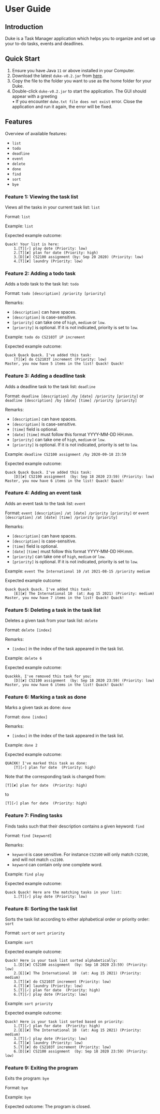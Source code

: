 # User Guide

## Introduction
Duke is a Task Manager application which helps you to organize and set up your to-do tasks, events and deadlines.

## Quick Start  
  1. Ensure you have Java `11` or above installed in your Computer.
  2. Download the latest `duke-v0.2.jar` from [here](https://github.com/ducbinh2611/ip/releases/tag/A-Release).
  3. Copy the file to the folder you want to use as the home folder for your Duke.
  4. Double-click `duke-v0.2.jar` to start the application. The GUI should appear with a greeting  
    • If you encounter `duke.txt file does not exist` error. Close the application and run it again, the error will be fixed.

## Features 
Overview of available features:  
  * `list`  
  * `todo`  
  * `deadline`  
  * `event`  
  * `delete`  
  * `done`  
  * `find`  
  * `sort`  
  * `bye` 

### Feature 1: Viewing the task list
Views all the tasks in your current task list: `list` 

Format: `list`  

Example: `list`  

Expected example outcome:  
```
Quack! Your list is here:
    1.[T][✓] play dote (Priority: low)
    2.[T][✘] plan for date (Priority: high)
    3.[D][✘] CS2100 assignment (by: Sep 20 2020) (Priority: low)
    4.[T][✘] laundry (Priority: low)
```

### Feature 2: Adding a todo task
Adds a todo task to the task list: `todo`  

Format: `todo [description] /priority [priority]`  

Remarks:  
  * `[description]` can have spaces.  
  * `[description]` is case-sensitive.  
  * `[priority]` can take one of `high`, `medium` or `low`.  
  * `[priority]` is optional. If it is not indicated, priority is set to `low`.  

Example: `todo do CS2103T iP increment`  

Expected example outcome:
```
Quack Quack Quack. I've added this task: 
    [T][✘] do CS2103T increment (Priority: low)
Master, you now have 5 items in the list! Quack! Quack!
```

### Feature 3: Adding a deadline task
Adds a deadline task to the task list: `deadline`  

Format: `deadline [description] /by [date] /priority [priority]` or `deadline [description] /by [date] [time] /priority [priority]`  

Remarks:  
  * `[description]` can have spaces.  
  * `[description]` is case-sensitive.
  * `[time]` field is optional.  
  * `[date]` `[time]` must follow this format YYYY-MM-DD HH:mm.  
  * `[priority]` can take one of `high`, `medium` or `low`.  
  * `[priority]` is optional. If it is not indicated, priority is set to `low`.  

Example: `deadline CS2100 assignment /by 2020-09-18 23:59`  

Expected example outcome:  
```
Quack Quack Quack. I've added this task: 
    [D][✘] CS2100 assignment  (by: Sep 18 2020 23:59) (Priority: low)
Master, you now have 6 items in the list! Quack! Quack!
```

### Feature 4: Adding an event task
Adds an event task to the task list: `event`  

Format: `event [description] /at [date] /priority [priority]` or `event [description] /at [date] [time] /priority [priority]`  

Remarks:  
  * `[description]` can have spaces.  
  * `[description]` is case-sensitive.
  * `[time]` field is optional.  
  * `[date]` `[time]` must follow this format YYYY-MM-DD HH:mm.  
  * `[priority]` can take one of `high`, `medium` or `low`.  
  * `[priority]` is optional. If it is not indicated, priority is set to `low`.  

Example: `event The International 10 /at 2021-08-15 /priority medium`  

Expected example outcome:  
```
Quack Quack Quack. I've added this task: 
    [E][✘] The International 10  (at: Aug 15 2021) (Priority: medium)
Master, you now have 7 items in the list! Quack! Quack!
```

### Feature 5: Deleting a task in the task list  
Deletes a given task from your task list: `delete`  

Format: `delete [index]`  

Remarks:  
  * `[index]` in the index of the task appeared in the task list.  
	
Example: `delete 6`  

Expected example outcome:
```
Quackkk. I've removed this task for you: 
    [D][✘] CS2100 assignment  (by: Sep 18 2020 23:59) (Priority: low)
Master, you now have 6 items in the list! Quack! Quack!
```

### Feature 6: Marking a task as done
Marks a given task as done: `done`  

Format: `done [index]`  

Remarks:  
  * `[index]` in the index of the task appeared in the task list.  
	
Example: `done 2`  

Expected example outcome:  
```
QUACKK! I've marked this task as done:
    [T][✓] plan for date  (Priority: high)
```

Note that the corresponding task is changed from:  
```
[T][✘] plan for date  (Priority: high)
```
to
```
[T][✓] plan for date  (Priority: high)
```

### Feature 7: Finding tasks
Finds tasks such that their description contains a given keyword: `find`  

Format: `find [keyword]`  

Remarks:  
  * `keyword` is case sensitive. For instance `CS2100` will only match `CS2100`, and will not match `cs2100`.  
  * `keyword` can contain only one complete word.  
	
Example: `find play`  

Expected example outcome:  
```
Quack Quack! Here are the matching tasks in your list:
    1.[T][✓] play dote (Priority: low)
```

### Feature 8: Sorting the task list  
Sorts the task list according to either alphabetical order or priority order: `sort`  

Format: `sort` or `sort priority`

Example: `sort`  

Expected example outcome:
```
Quack! Here is your task list sorted alphabetically:
    1.[D][✘] CS2100 assignment  (by: Sep 18 2020 23:59) (Priority: low)
    2.[E][✘] The International 10  (at: Aug 15 2021) (Priority: medium)
    3.[T][✘] do CS2103T increment (Priority: low)
    4.[T][✘] laundry (Priority: low)
    5.[T][✓] plan for date  (Priority: high)
    6.[T][✓] play dote (Priority: low)
```

Example: `sort priority`  

Expected example outcome:  
```
Quack! Here is your task list sorted based on priority:
    1.[T][✓] plan for date  (Priority: high)
    2.[E][✘] The International 10  (at: Aug 15 2021) (Priority: medium)
    3.[T][✓] play dote (Priority: low)
    4.[T][✘] laundry (Priority: low)
    5.[T][✘] do CS2103T increment (Priority: low)
    6.[D][✘] CS2100 assignment  (by: Sep 18 2020 23:59) (Priority: low)
```

### Feature 9: Exiting the program  
Exits the program: `bye`  

Format: `bye`  

Example: `bye`  

Expected outcome: The program is closed.

